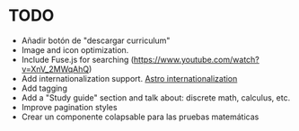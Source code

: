 # TODO
* Añadir botón de "descargar curriculum"
* Image and icon optimization.
* Include Fuse.js for searching (https://www.youtube.com/watch?v=XnV_2MWqAhQ)
* Add internationalization support. [Astro internationalization](https://docs.astro.build/en/guides/internationalization/)
* Add tagging
* Add a "Study guide" section and talk about: discrete math, calculus, etc.
* Improve pagination styles 
* Crear un componente colapsable para las pruebas matemáticas